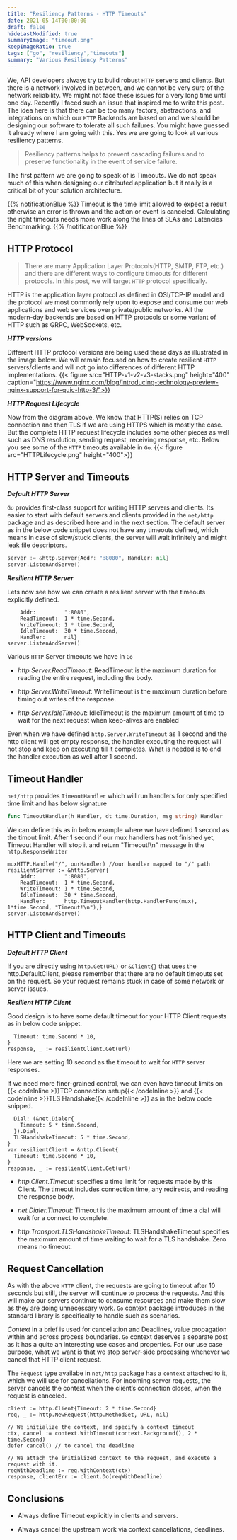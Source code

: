 ```yaml
---
title: "Resiliency Patterns - HTTP Timeouts"
date: 2021-05-14T00:00:00
draft: false
hideLastModified: true
summaryImage: "timeout.png" 
keepImageRatio: true
tags: ["go", "resiliency","timeouts"]
summary: "Various Resiliency Patterns"
---
```


We, API developers always try to build robust `HTTP` servers and clients. But there is a network involved in between, and we cannot be very sure of the network reliability. We might not face these issues for a very long time until one day. Recently I faced such an issue that inspired me to write this post. The idea here is that there can be too many factors, abstractions, and integrations on which our `HTTP` Backends are based on and we should be designing our software to tolerate all such failures. You might have guessed it already where I am going with this. Yes we are going to look at various resiliency patterns. 

> Resiliency patterns helps to prevent cascading failures and to preserve functionality in the event of service failure.

The first pattern we are going to speak of is Timeouts. We do not speak much of this when designing our ditributed application but it really is a critical bit of your solution architecture.

{{% notificationBlue %}}
Timeout is the time limit allowed to expect a result otherwise an error is thrown and the action or event is canceled. Calculating the right timeouts needs more work along the lines of SLAs and Latencies Benchmarking.
{{% /notificationBlue %}}

## HTTP Protocol
> There are many Application Layer Protocols(HTTP, SMTP, FTP, etc.) and there are different ways to configure timeouts for different protocols. In this post, we will target `HTTP` protocol specifically.

HTTP is the application layer protocol as defined in OSI/TCP-IP model and the protocol we most commonly rely upon to expose and consume our web applications and web services over private/public networks. All the modern-day backends are based on HTTP protocols or some variant of HTTP such as GRPC, WebSockets, etc.

___HTTP versions___

Different HTTP protocol versions are being used these days as illustrated in the image below. We will remain focused on how to create resilient `HTTP` servers/clients and will not go into differences of different HTTP implementations.
{{< figure src="HTTP-v1-v2-v3-stacks.png" height="400" caption="https://www.nginx.com/blog/introducing-technology-preview-nginx-support-for-quic-http-3/">}}

___HTTP Request Lifecycle___

Now from the diagram above, We know that HTTP(S) relies on TCP connection and then TLS if we are using HTTPS which is mostly the case. But the complete HTTP request lifecycle includes some other pieces as well such as DNS resolution, sending request, receiving response, etc. Below you see some of the `HTTP` timeouts available in `Go`.
{{< figure src="HTTPLifecycle.png" height="400">}}
## HTTP Server and Timeouts
___Default HTTP Server___

`Go` provides first-class support for writing HTTP servers and clients. Its easier to start with default servers and clients provided in the `net/http` package and as described here and in the next section. The default server as in the below code snippet does not have any timeouts defined, which means in case of slow/stuck clients, the server will wait infinitely and might leak file descriptors. 

```go
server := &http.Server{Addr: ":8080", Handler: nil}
server.ListenAndServe()
```

___Resilient HTTP Server___

Lets now see how we can create a resilient server with the timeouts explicitly defined.
```goresilientServer := &http.Server{
    Addr:         ":8080",
    ReadTimeout:  1 * time.Second,
    WriteTimeout: 1 * time.Second,
    IdleTimeout:  30 * time.Second,
    Handler:      nil}
server.ListenAndServe()
```

Various `HTTP` Server timeouts we have in `Go`
- _http.Server.ReadTimeout_: ReadTimeout is the maximum duration for reading the entire request, including the body.

- _http.Server.WriteTimeout_: WriteTimeout is the maximum duration before timing out writes of the response.

- _http.Server.IdleTimeout_: IdleTimeout is the maximum amount of time to wait for the next request when keep-alives are enabled

Even when we have defined `http.Server.WriteTimeout` as 1 second and the http client will get empty response, the handler executing the request will not stop and keep on executing till it completes. What is needed is to end the handler execution as well after 1 second.

## Timeout Handler
`net/http` provides `TimeoutHandler` which will run handlers for only specified time limit and has below signature

```go
func TimeoutHandler(h Handler, dt time.Duration, msg string) Handler
```

We can define this as in below example where we have defined 1 second as the timout limit. After 1 second if our mux handlers has not finished yet, Timeout Handler will stop it and return "Timeout!\n" message in the `http.ResponseWriter`

```gomuxHTTP := http.NewServeMux()
muxHTTP.Handle("/", ourHandler) //our handler mapped to "/" path
resilientServer := &http.Server{
    Addr:         ":8080",
    ReadTimeout:  1 * time.Second,
    WriteTimeout: 1 * time.Second,
    IdleTimeout:  30 * time.Second,
    Handler:      http.TimeoutHandler(http.HandlerFunc(mux), 1*time.Second, "Timeout!\n"),}
server.ListenAndServe()
```

## HTTP Client and Timeouts
___Default HTTP Client___

If you are directly using `http.Get(URL)` or `&Client{}` that uses the http.DefaultClient, please remember that there are no default timeouts set on the request. So your request remains stuck in case of some network or server issues.

___Resilient HTTP Client___

Good design is to have some default timeout for your HTTP Client requests as in below code snippet.
```govar resilientClient = &http.Client{
  Timeout: time.Second * 10,
}
response, _ := resilientClient.Get(url)
```

Here we are setting 10 second as the timeout to wait for `HTTP` server responses.

If we need more finer-grained control, we can even have timeout limits on {{< codeInline >}}TCP connection setup{{< /codeInline >}} and {{< codeInline >}}TLS Handshake{{< /codeInline >}} as in the below code snipped. 
```govar resilientTransport = &http.Transport{
  Dial: (&net.Dialer{
    Timeout: 5 * time.Second,
  }).Dial,
  TLSHandshakeTimeout: 5 * time.Second,
}
var resilientClient = &http.Client{
  Timeout: time.Second * 10,
}
response, _ := resilientClient.Get(url)
```

- _http.Client.Timeout_: specifies a time limit for requests made by this Client. The timeout includes connection time, any redirects, and reading the response body.

- _net.Dialer.Timeout_: Timeout is the maximum amount of time a dial will wait for a connect to complete.

- _http.Transport.TLSHandshakeTimeout_: TLSHandshakeTimeout specifies the maximum amount of time waiting to wait for a TLS handshake. Zero means no timeout.
 
## Request Cancellation
As with the above `HTTP` client, the requests are going to timeout after 10 seconds but still, the server will continue to process the requests. And this will make our servers continue to consume resources and make them slow as they are doing unnecessary work. `Go` context package introduces in the standard library is specifically to handle such as scenarios. 

_Context_ in a brief is used for cancellation and Deadlines, value propagation within and across process boundaries. `Go` context deserves a separate post as it has a quite an interesting use cases and properties. For our use case purpose, what we want is that we stop server-side processing whenever we cancel that HTTP client request.

The `Request` type availabe in `net/http` package has a `context` attached to it, which we will use for cancellations. For incoming server requests, the server cancels the context when the client’s connection closes, when the request is canceled.

```go// construct the client and request. The HTTP client timeout is independent of the context timeout.
client := http.Client{Timeout: 2 * time.Second}
req, _ := http.NewRequest(http.MethodGet, URL, nil)

// We initialize the context, and specify a context timeout
ctx, cancel := context.WithTimeout(context.Background(), 2 * time.Second)
defer cancel() // to cancel the deadline

// We attach the initialized context to the request, and execute a request with it. 
reqWithDeadline := req.WithContext(ctx)
response, clientErr := client.Do(reqWithDeadline)
```

## Conclusions

- Always define Timeout explicitly in clients and servers.

- Always cancel the upstream work via context cancellations, deadlines.